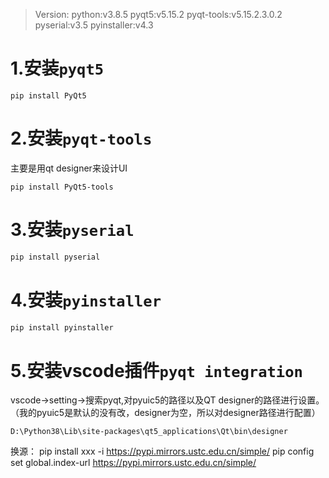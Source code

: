 >Version:
>python:v3.8.5
>pyqt5:v5.15.2
>pyqt-tools:v5.15.2.3.0.2
>pyserial:v3.5
>pyinstaller:v4.3

# 1.安装`pyqt5`

```
pip install PyQt5
```

# 2.安装`pyqt-tools`

主要是用qt designer来设计UI

```
pip install PyQt5-tools
```

# 3.安装`pyserial`

```python
pip install pyserial
```

# 4.安装`pyinstaller`

```python
pip install pyinstaller
```

# 5.安装vscode插件`pyqt integration`
vscode->setting->搜索pyqt,对pyuic5的路径以及QT designer的路径进行设置。（我的pyuic5是默认的没有改，designer为空，所以对designer路径进行配置）

```
D:\Python38\Lib\site-packages\qt5_applications\Qt\bin\designer
```

换源：
pip install xxx -i https://pypi.mirrors.ustc.edu.cn/simple/
pip config set global.index-url https://pypi.mirrors.ustc.edu.cn/simple/



